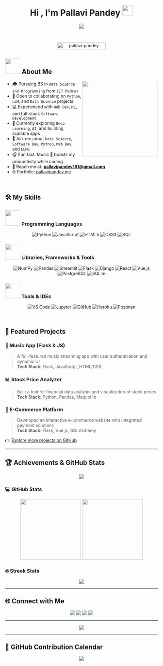 <h1 align="center">Hi , I'm Pallavi Pandey <img src="https://media.giphy.com/media/hvRJCLFzcasrR4ia7z/giphy.gif" width="35"></h1>


<p align="center">
  <a href="https://github.com/DenverCoder1/readme-typing-svg"><img src="https://readme-typing-svg.herokuapp.com?font=Time+New+Roman&color=9D7DFF&size=25&center=true&vCenter=true&width=600&height=100&lines=Software+Developer;Data+Science+Enthusiast;ML+%26+DL+Explorer;IIT+Madras+BS+Student;Open+Source+Contributor;Loves+Python+%26+LLMs"></a>
</p>

<br>

<p align="center"> 
	<img src="https://komarev.com/ghpvc/?username=pallavi-pandey&label=Profile%20views&color=8B5CF6&style=plastic?" alt="pallavi-pandey" height=25px width=160px/> 
</p>

## <picture><img src="https://github.com/7oSkaaa/7oSkaaa/blob/main/Images/about_me.gif?raw=true" width="50px"></picture> About Me

<picture> <img align="right" src="https://github.com/7oSkaaa/7oSkaaa/blob/main/Images/Right_Side.gif?raw=true" width="250px"></picture>

- 🎓 Pursuing BS in `Data Science and Programming` from `IIT Madras`
- 🚀 Open to collaborating on `Python`, `LLM`, and `Data Science` projects
- 💻 Experienced with `Web Dev`, `ML`, and full-stack `Software Development`
- 🌱 Currently exploring `Deep Learning`, `AI`, and building scalable apps
- 💬 Ask me about `Data Science`, `Software Dev`, `Python`, `Web Dev`, and `LLMs`
- 🎧 Fun fact: Music 🎵 boosts my productivity while coding
- 📧 Reach me at: **[pallavipandey181@gmail.com](mailto:pallavipandey181@gmail.com)**
- 🌐 Portfolio: [pallavipandey.me](https://pallavipandey.me)

<br>

## 🛠️ My Skills

### <picture> <img src="https://github.com/7oSkaaa/7oSkaaa/blob/main/Images/Programming_Languages.gif?raw=true" width="50px"> </picture> Programming Languages
<p align="center"> 
  <img alt="Python" src="https://img.shields.io/badge/Python-%239D7DFF.svg?style=plastic&logo=python&logoColor=white">
  <img alt="JavaScript" src="https://img.shields.io/badge/JavaScript-%23FCD34D.svg?style=plastic&logo=javascript&logoColor=black">
  <img alt="HTML5" src="https://img.shields.io/badge/HTML5-%23D946EF.svg?style=plastic&logo=html5&logoColor=white">
  <img alt="CSS3" src="https://img.shields.io/badge/CSS3-%236B21A8.svg?style=plastic&logo=css3&logoColor=white">
  <img alt="SQL" src="https://img.shields.io/badge/SQL-%238B5CF6.svg?style=plastic&logo=sqlite&logoColor=white">
</p>

### <picture> <img src="https://github.com/7oSkaaa/7oSkaaa/blob/main/Images/Front_End.gif?raw=true" width="50px"> </picture> Libraries, Frameworks & Tools
<p align="center"> 
  <img alt="NumPy" src="https://img.shields.io/badge/Numpy-%235B21B6.svg?style=plastic&logo=numpy&logoColor=white">
  <img alt="Pandas" src="https://img.shields.io/badge/Pandas-%237C3AED.svg?style=plastic&logo=pandas&logoColor=white">
  <img alt="Streamlit" src="https://img.shields.io/badge/Streamlit-%23C084FC.svg?style=plastic&logo=streamlit&logoColor=white">
  <img alt="Flask" src="https://img.shields.io/badge/Flask-%234B5563.svg?style=plastic&logo=flask&logoColor=white">
  <img alt="Django" src="https://img.shields.io/badge/Django-%236B7280.svg?style=plastic&logo=django&logoColor=white">
  <img alt="React" src="https://img.shields.io/badge/React-%2385A2F8.svg?style=plastic&logo=react&logoColor=white">
  <img alt="Vue.js" src="https://img.shields.io/badge/Vue.js-%2395BBF2.svg?style=plastic&logo=vue.js&logoColor=white">
  <img alt="PostgreSQL" src="https://img.shields.io/badge/PostgreSQL-%238B5CF6.svg?style=plastic&logo=postgresql&logoColor=white">
  <img alt="SQLite" src="https://img.shields.io/badge/SQLite-%235D3FD3.svg?style=plastic&logo=sqlite&logoColor=white">
</p>

### <picture> <img src="https://github.com/7oSkaaa/7oSkaaa/blob/main/Images/Software_Tools.gif?raw=true" width="50px"> </picture> Tools & IDEs
<p align="center">
  <img alt="VS Code" src="https://img.shields.io/badge/VSCode-%237C3AED.svg?style=plastic&logo=visual-studio-code&logoColor=white">
  <img alt="Jupyter" src="https://img.shields.io/badge/Jupyter-%23FBBF24.svg?style=plastic&logo=jupyter&logoColor=white">
  <img alt="GitHub" src="https://img.shields.io/badge/GitHub-%238B5CF6.svg?style=plastic&logo=github&logoColor=white">
  <img alt="Heroku" src="https://img.shields.io/badge/Heroku-%239D7DFF.svg?style=plastic&logo=heroku&logoColor=white">
  <img alt="Postman" src="https://img.shields.io/badge/Postman-%23A855F7.svg?style=plastic&logo=postman&logoColor=white">
</p>

<br>

## 🚀 Featured Projects

### 🌟 Music App (Flask & JS)
> A full-featured music streaming app with user authentication and dynamic UI  
**Tech Stack**: Flask, JavaScript, HTML/CSS

### 📊 Stock Price Analyzer
> Built a tool for financial data analysis and visualization of stock prices  
**Tech Stack**: Python, Pandas, Matplotlib

### 🛒 E-Commerce Platform
> Developed an interactive e-commerce website with integrated payment solutions  
**Tech Stack**: Flask, Vue.js, SQLAlchemy

👉 [Explore more projects on GitHub](https://github.com/pallavi-pandey)

---

## 🏆 Achievements & GitHub Stats

<p align="center">
  <img src="https://github-profile-trophy.vercel.app/?username=pallavi-pandey&theme=onedark&no-frame=true&row=1&column=7" />
</p>

### 💻 GitHub Stats

<p align="center">
  <img src="https://github-readme-stats.vercel.app/api?username=pallavi-pandey&show_icons=true&theme=radical" height="200px"/>
  <img src="https://github-readme-stats.vercel.app/api/top-langs/?username=pallavi-pandey&layout=compact&theme=radical" height="200px"/>
</p>

### 🔥 Streak Stats

<p align="center">
  <img src="https://github-readme-streak-stats.herokuapp.com?user=pallavi-pandey&theme=purple-dark" />
</p>

---

## 🌐 Connect with Me

<p align="center">
  <a href="mailto:pallavipandey181@gmail.com"><img src="https://img.shields.io/badge/gmail-%239D7DFF.svg?style=plastic&logo=gmail&logoColor=white" /></a>
  <a href="https://github.com/pallavi-pandey"><img src="https://img.shields.io/badge/github-%23181717.svg?style=plastic&logo=github&logoColor=white" /></a>
  <a href="https://www.linkedin.com/in/pallavipandey18/"><img src="https://img.shields.io/badge/linkedin-%238B5CF6.svg?style=plastic&logo=linkedin&logoColor=white" /></a>
  <a href="https://pallavipandey.me"><img src="https://img.shields.io/badge/portfolio-%239D7DFF.svg?style=plastic&logo=google-chrome&logoColor=white" /></a>
</p>

---

<p align="center">
  <img src="https://quotes-github-readme.vercel.app/api?type=horizontal&theme=purple" />
</p>

---
## 📅 GitHub Contribution Calendar

<p align="center">
  <img src="https://github-readme-activity-graph.vercel.app/graph?username=pallavi-pandey&bg_color=0d1117&color=bd93f9&line=8be9fd&point=ff79c6&area=true&hide_border=true" />
</p>

